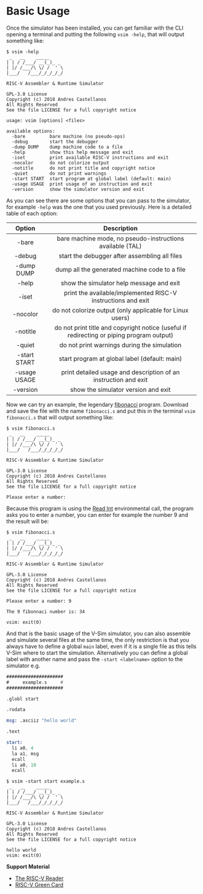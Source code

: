 # Basic Usage

Once the simulator has been installed, you can get familiar with the CLI opening a terminal and putting the following `vsim -help`, that will output something like:

```shell
$ vsim -help
 _   __    _____
| | / /___/ __(_)_ _
| |/ /___/\ \/ /  ' \
|___/   /___/_/_/_/_/

RISC-V Assembler & Runtime Simulator

GPL-3.0 License
Copyright (c) 2018 Andres Castellanos
All Rights Reserved
See the file LICENSE for a full copyright notice

usage: vsim [options] <files>

available options:
  -bare         bare machine (no pseudo-ops)
  -debug        start the debugger
  -dump DUMP    dump machine code to a file
  -help         show this help message and exit
  -iset         print available RISC-V instructions and exit
  -nocolor      do not colorize output
  -notitle      do not print title and copyright notice
  -quiet        do not print warnings
  -start START  start program at global label (default: main)
  -usage USAGE  print usage of an instruction and exit
  -version      show the simulator version and exit
```

As you can see there are some options that you can pass to the simulator, for example `-help` was the
one that you used previously. Here is a detailed table of each option:

|    Option    |                                        Description                                       |
|:------------:|:----------------------------------------------------------------------------------------:|
|     -bare    |                 bare machine mode, no pseudo-instructions available (TAL)                |
|    -debug    |                       start the debugger after assembling all files                      |
|  -dump DUMP  |                       dump all the generated machine code to a file                      |
|     -help    |                         show the simulator help message and exit                         |
|     -iset    |               print the available/implemented RISC-V instructions and exit               |
|   -nocolor   |                 do not colorize output (only applicable for Linux users)                 |
|   -notitle   | do not print title and copyright notice (useful if redirecting or piping program output) |
|    -quiet    |                        do not print warnings during the simulation                       |
| -start START |                       start program at global label (default: main)                      |
| -usage USAGE |              print detailed usage and description of an instruction and exit             |
|   -version   |                            show the simulator version and exit                           |

Now we can try an example, the legendary [fibonacci](https://raw.githubusercontent.com/andrescv/VSim/master/examples/fibonacci.s) program. Download and save the file with the name `fibonacci.s` and put this in the terminal `vsim fibonacci.s` that will output something like:

```shell
$ vsim fibonacci.s
 _   __    _____
| | / /___/ __(_)_ _
| |/ /___/\ \/ /  ' \
|___/   /___/_/_/_/_/

RISC-V Assembler & Runtime Simulator

GPL-3.0 License
Copyright (c) 2018 Andres Castellanos
All Rights Reserved
See the file LICENSE for a full copyright notice

Please enter a number:
```

Because this program is using the [Read Int](ecalls.md#read-int) environmental call, the program asks you to enter a number, you can enter for example the number 9 and the result will be:


```shell
$ vsim fibonacci.s
 _   __    _____
| | / /___/ __(_)_ _
| |/ /___/\ \/ /  ' \
|___/   /___/_/_/_/_/

RISC-V Assembler & Runtime Simulator

GPL-3.0 License
Copyright (c) 2018 Andres Castellanos
All Rights Reserved
See the file LICENSE for a full copyright notice

Please enter a number: 9

The 9 fibonnaci number is: 34

vsim: exit(0)
```

And that is the basic usage of the V-Sim simulator, you can also assemble and simulate several files at the same time, the only restriction is that you always have to define a global `main` label, even if it is a single file as this tells V-Sim where to start the simulation. Alternatively you can define a global label with another name and pass the `-start <labelname>` option to the simulator e.g.

```asm
#####################
#     example.s     #
#####################

.globl start

.rodata

msg: .asciiz "hello world"

.text

start:
  li a0, 4
  la a1, msg
  ecall
  li a0, 10
  ecall
```

```shell
$ vsim -start start example.s
 _   __    _____
| | / /___/ __(_)_ _
| |/ /___/\ \/ /  ' \
|___/   /___/_/_/_/_/

RISC-V Assembler & Runtime Simulator

GPL-3.0 License
Copyright (c) 2018 Andres Castellanos
All Rights Reserved
See the file LICENSE for a full copyright notice

hello world
vsim: exit(0)
```

**Support Material**

* [The RISC-V Reader](#)
* [RISC-V Green Card](#)
